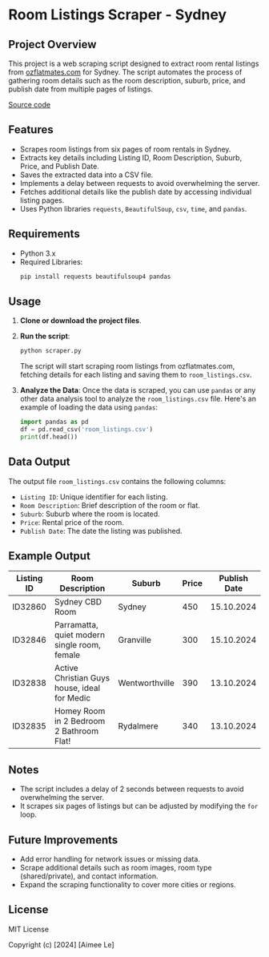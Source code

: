 # Room Listings Scraper - Sydney

## Project Overview
This project is a web scraping script designed to extract room rental listings from [ozflatmates.com](https://ozflatmates.com) for Sydney. The script automates the process of gathering room details such as the room description, suburb, price, and publish date from multiple pages of listings. 

[Source code](./src.ipynb)  

## Features
- Scrapes room listings from six pages of room rentals in Sydney.
- Extracts key details including Listing ID, Room Description, Suburb, Price, and Publish Date.
- Saves the extracted data into a CSV file.
- Implements a delay between requests to avoid overwhelming the server.
- Fetches additional details like the publish date by accessing individual listing pages.
- Uses Python libraries `requests`, `BeautifulSoup`, `csv`, `time`, and `pandas`.

## Requirements
- Python 3.x
- Required Libraries:
  ```bash
  pip install requests beautifulsoup4 pandas
  ```

## Usage
1. **Clone or download the project files**.
   
2. **Run the script**:
   ```bash
   python scraper.py
   ```
   The script will start scraping room listings from ozflatmates.com, fetching details for each listing and saving them to `room_listings.csv`.

3. **Analyze the Data**:
   Once the data is scraped, you can use `pandas` or any other data analysis tool to analyze the `room_listings.csv` file. Here's an example of loading the data using `pandas`:
   ```python
   import pandas as pd
   df = pd.read_csv('room_listings.csv')
   print(df.head())
   ```

## Data Output
The output file `room_listings.csv` contains the following columns:
- `Listing ID`: Unique identifier for each listing.
- `Room Description`: Brief description of the room or flat.
- `Suburb`: Suburb where the room is located.
- `Price`: Rental price of the room.
- `Publish Date`: The date the listing was published.

## Example Output
| Listing ID | Room Description                              | Suburb         | Price | Publish Date |
|------------|-----------------------------------------------|----------------|-------|--------------|
| ID32860    | Sydney CBD Room                               | Sydney         | 450   | 15.10.2024   |
| ID32846    | Parramatta, quiet modern single room, female  | Granville      | 300   | 15.10.2024   |
| ID32838    | Active Christian Guys house, ideal for Medic  | Wentworthville | 390   | 13.10.2024   |
| ID32835    | Homey Room in 2 Bedroom 2 Bathroom Flat!      | Rydalmere      | 340   | 13.10.2024   |

## Notes
- The script includes a delay of 2 seconds between requests to avoid overwhelming the server.
- It scrapes six pages of listings but can be adjusted by modifying the `for` loop.

## Future Improvements
- Add error handling for network issues or missing data.
- Scrape additional details such as room images, room type (shared/private), and contact information.
- Expand the scraping functionality to cover more cities or regions.

## License
MIT License

Copyright (c) [2024] [Aimee Le]
